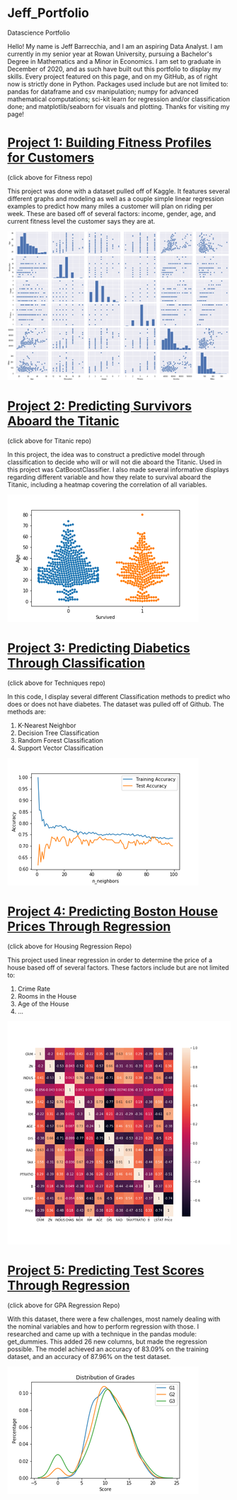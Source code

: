 # Jeff_Portfolio
Datascience Portfolio

Hello! My name is Jeff Barrecchia, and I am an aspiring Data Analyst. I am currently in my senior year at Rowan University, pursuing a Bachelor's Degree in Mathematics and a Minor in Economics. I am set to graduate in December of 2020, and as such have built out this portfolio to display my skills. Every project featured on this page, and on my GitHub, as of right now is strictly done in Python. Packages used include but are not limited to: pandas for dataframe and csv manipulation; numpy for advanced mathematical computations; sci-kit learn for regression and/or classification done; and matplotlib/seaborn for visuals and plotting. Thanks for visiting my page!

# [Project 1: Building Fitness Profiles for Customers](https://github.com/jeffbarrecchia/Fitness_Profile_Project)
(click above for Fitness repo)

This project was done with a dataset pulled off of Kaggle. It features several different graphs and modeling as well as a couple simple linear regression examples to predict how many miles a customer will plan on riding per week. These are based off of several factors: income, gender, age, and current fitness level the customer says they are at.

![](/images/pairplot.png)

# [Project 2: Predicting Survivors Aboard the Titanic](https://github.com/jeffbarrecchia/Titanic_Prediction)
(click above for Titanic repo)

In this project, the idea was to construct a predictive model through classification to decide who will or will not die aboard the Titanic. Used in this project was CatBoostClassifier. I also made several informative displays regarding different variable and how they relate to survival aboard the Titanic, including a heatmap covering the correlation of all variables.

![](/images/swarmplot_age_to_survival.png)

# [Project 3: Predicting Diabetics Through Classification](https://github.com/jeffbarrecchia/diabetic_classification)
(click above for Techniques repo)

In this code, I display several different Classification methods to predict who does or does not have diabetes. The dataset was pulled off of Github. The methods are:

  1. K-Nearest Neighbor
  2. Decision Tree Classification
  3. Random Forest Classification
  4. Support Vector Classification

![](/images/training_vs_test_accuracy.png)

# [Project 4: Predicting Boston House Prices Through Regression](https://github.com/jeffbarrecchia/Boston_Housing_Regression)
(click above for Housing Regression Repo)

This project used linear regression in order to determine the price of a house based off of several factors. These factors include but are not limited to:

  1. Crime Rate
  2. Rooms in the House
  3. Age of the House
  4. ...
  
![](/images/heatmap_boston_housin.png)

# [Project 5: Predicting Test Scores Through Regression](https://github.com/jeffbarrecchia/Test_Score_Regression)
(click above for GPA Regression Repo)

With this dataset, there were a few challenges, most namely dealing with the nominal variables and how to perform regression with those. I researched and came up with a technique in the pandas module: get_dummies. This added 26 new columns, but made the regression possible. The model achieved an accuracy of 83.09% on the training dataset, and an accuracy of 87.96% on the test dataset.

![](/images/distribution_of_grades.png)


